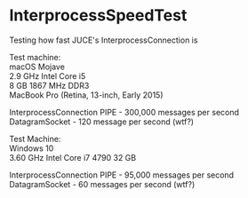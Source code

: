 # InterprocessSpeedTest
Testing how fast JUCE's InterprocessConnection is 

Test machine:  
macOS Mojave  
2.9 GHz Intel Core i5  
8 GB 1867 MHz DDR3  
MacBook Pro (Retina, 13-inch, Early 2015)  

InterprocessConnection PIPE - 300,000 messages per second  
DatagramSocket - 120 message per second (wtf?)

Test Machine:  
Windows 10  
3.60 GHz Intel Core i7 4790
32 GB

InterprocessConnection PIPE - 95,000 messages per second  
DatagramSocket - 60 messages per second (wtf?)

